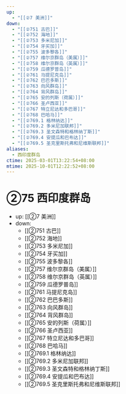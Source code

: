 ```yaml
---
up:
  - "[[②7 美洲]]"
down:
  - "[[②751 古巴]]"
  - "[[②752 海地]]"
  - "[[②753 多米尼加]]"
  - "[[②754 牙买加]]"
  - "[[②755 波多黎各]]"
  - "[[②757 维尔京群岛（美属）]]"
  - "[[②758 维尔京群岛（英属）]]"
  - "[[②759 瓜德罗普岛]]"
  - "[[②761 马提尼克岛]]"
  - "[[②762 巴巴多斯]]"
  - "[[②763 向风群岛]]"
  - "[[②764 背风群岛]]"
  - "[[②765 安的列斯（荷属）]]"
  - "[[②766 圣卢西亚]]"
  - "[[②767 特立尼达和多巴哥]]"
  - "[[②768 巴哈马]]"
  - "[[②769.1 格林纳达]]"
  - "[[②769.2 多米尼加联邦]]"
  - "[[②769.3 圣文森特和格林纳丁斯]]"
  - "[[②769.4 安提瓜和巴布达]]"
  - "[[②769.5 圣克里斯托弗和尼维斯联邦]]"
aliases:
  - 西印度群岛
ctime: 2025-03-01T13:22:54+08:00
mtime: 2025-10-01T12:22:52+08:00
---
```


# ②75 西印度群岛

- up: [[②7 美洲]]
- down:	
	- [[②751 古巴]]
	- [[②752 海地]]
	- [[②753 多米尼加]]
	- [[②754 牙买加]]
	- [[②755 波多黎各]]
	- [[②757 维尔京群岛（美属）]]
	- [[②758 维尔京群岛（英属）]]
	- [[②759 瓜德罗普岛]]
	- [[②761 马提尼克岛]]
	- [[②762 巴巴多斯]]
	- [[②763 向风群岛]]
	- [[②764 背风群岛]]
	- [[②765 安的列斯（荷属）]]
	- [[②766 圣卢西亚]]
	- [[②767 特立尼达和多巴哥]]
	- [[②768 巴哈马]]
	- [[②769.1 格林纳达]]
	- [[②769.2 多米尼加联邦]]
	- [[②769.3 圣文森特和格林纳丁斯]]
	- [[②769.4 安提瓜和巴布达]]
	- [[②769.5 圣克里斯托弗和尼维斯联邦]]
	
